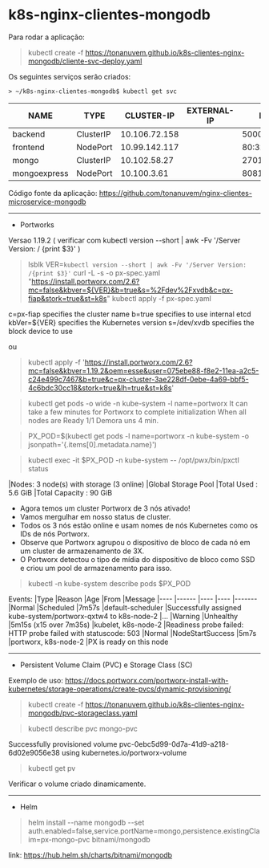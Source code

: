 # k8s-nginx-clientes-mongodb

Para rodar a aplicação:

> kubectl create -f https://tonanuvem.github.io/k8s-clientes-nginx-mongodb/cliente-svc-deploy.yaml

Os seguintes serviços serão criados:

```
> ~/k8s-nginx-clientes-mongodb$ kubectl get svc
```

|NAME          |TYPE       |CLUSTER-IP     |EXTERNAL-IP  |PORT(S)         |AGE|
| --- | --- | --- | ---| --- | ---|
|backend        |ClusterIP    |10.106.72.158   |<none>        |5000/TCP   |2m40s
|frontend       |NodePort    |10.99.142.117   |<none>        |80:32000/TCP     |2m40s
|mongo          |ClusterIP   |10.102.58.27    |<none>        |27017/TCP        |2m40s
|mongoexpress   |NodePort    |10.100.3.61     |<none>        |8081:32081/TCP   |2m40s
 
Código fonte da aplicação: https://github.com/tonanuvem/nginx-clientes-microservice-mongodb

<hr>

* Portworks

Versao 1.19.2 ( verificar com kubectl version --short | awk -Fv '/Server Version: / {print $3}' )

> lsblk
> VER=`kubectl version --short | awk -Fv '/Server Version: /{print $3}'`
> curl -L -s -o px-spec.yaml "https://install.portworx.com/2.6?mc=false&kbver=${VER}&b=true&s=%2Fdev%2Fxvdb&c=px-fiap&stork=true&st=k8s"
> kubectl apply -f px-spec.yaml

c=px-fiap specifies the cluster name
b=true specifies to use internal etcd
kbVer=${VER} specifies the Kubernetes version
s=/dev/xvdb specifies the block device to use
 
ou

> kubectl apply -f 'https://install.portworx.com/2.6?mc=false&kbver=1.19.2&oem=esse&user=075ebe88-f8e2-11ea-a2c5-c24e499c7467&b=true&c=px-cluster-3ae228df-0ebe-4a69-bbf5-4c6bdc30cc18&stork=true&lh=true&st=k8s'

> kubectl get pods -o wide -n kube-system -l name=portworx
It can take a few minutes for Portworx to complete initialization
When all nodes are Ready 1/1
Demora uns 4 min.

> PX_POD=$(kubectl get pods -l name=portworx -n kube-system -o jsonpath='{.items[0].metadata.name}')

> kubectl exec -it $PX_POD -n kube-system -- /opt/pwx/bin/pxctl status

|Nodes: 3 node(s) with storage (3 online)
|Global Storage Pool
|Total Used    	:  5.6 GiB
|Total Capacity	:  90 GiB

- Agora temos um cluster Portworx de 3 nós ativado!
- Vamos mergulhar em nosso status de cluster.
- Todos os 3 nós estão online e usam nomes de nós Kubernetes como os IDs de nós Portworx.
- Observe que Portworx agrupou o dispositivo de bloco de cada nó em um cluster de armazenamento de 3X.
- O Portworx detectou o tipo de mídia do dispositivo de bloco como SSD e criou um pool de armazenamento para isso.

> kubectl -n kube-system describe pods $PX_POD
 
Events:
   |Type     |Reason                             |Age                     |From                  |Message
   |----     |------                             |----                    |----                  |-------
   |Normal   |Scheduled                          |7m57s                   |default-scheduler     |Successfully assigned kube-system/portworx-qxtw4 to k8s-node-2
   |...
   |Warning  |Unhealthy                          |5m15s (x15 over 7m35s)  |kubelet, k8s-node-2   |Readiness probe failed: HTTP probe failed with statuscode: 503
   |Normal   |NodeStartSuccess                   |5m7s                    |portworx, k8s-node-2  |PX is ready on this node

<hr>

* Persistent Volume Claim (PVC) e Storage Class (SC)

Exemplo de uso: https://docs.portworx.com/portworx-install-with-kubernetes/storage-operations/create-pvcs/dynamic-provisioning/

> kubectl create -f https://tonanuvem.github.io/k8s-clientes-nginx-mongodb/pvc-storageclass.yaml

> kubectl describe pvc mongo-pvc

Successfully provisioned volume pvc-0ebc5d99-0d7a-41d9-a218-6d02e9056e38 using kubernetes.io/portworx-volume

> kubectl get pv

Verificar o volume criado dinamicamente.

<hr>

* Helm
 
> helm install --name mongodb --set auth.enabled=false,service.portName=mongo,persistence.existingClaim=px-mongo-pvc bitnami/mongodb
 
 link: https://hub.helm.sh/charts/bitnami/mongodb

